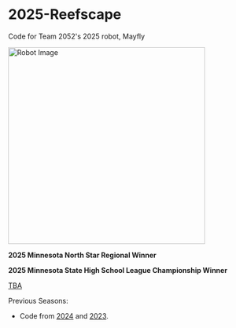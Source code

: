 # 2025-Reefscape
Code for Team 2052's 2025 robot, Mayfly

<img src="https://i.imgur.com/v2b3ULp.jpeg" alt="Robot Image" width="400"/>

**2025 Minnesota North Star Regional Winner**

**2025 Minnesota State High School League Championship Winner**


[TBA](https://www.thebluealliance.com/team/2052/2025)


Previous Seasons:
- Code from [2024](https://github.com/frc2052/2024-Crescendo) and [2023](https://github.com/frc2052/2023-ChargedUp).
